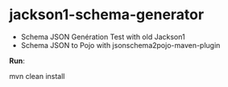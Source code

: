 # jackson1-schema-generator
- Schema JSON Genération Test with old Jackson1
- Schema JSON to Pojo with jsonschema2pojo-maven-plugin

**Run**: 

mvn clean install

